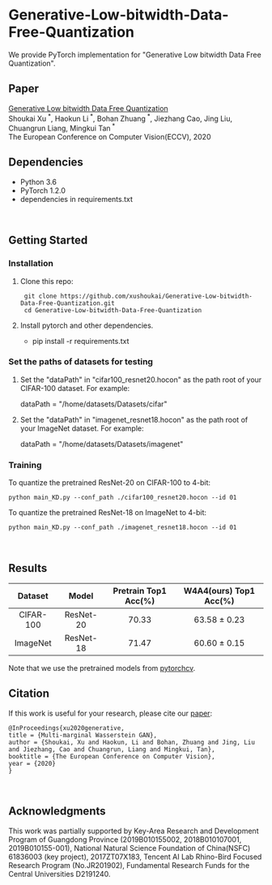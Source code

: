 # Generative-Low-bitwidth-Data-Free-Quantization

We provide PyTorch implementation for "Generative Low bitwidth Data Free Quantization".  

## Paper
[Generative Low bitwidth Data Free Quantization](https://arxiv.org/abs/2003.03603) \
Shoukai Xu<sup> *</sup>, Haokun Li<sup> *</sup>, Bohan Zhuang<sup> *</sup>, Jiezhang Cao, Jing Liu, Chuangrun Liang, Mingkui Tan<sup> *</sup> \
The European Conference on Computer Vision(ECCV), 2020


## Dependencies

* Python 3.6
* PyTorch 1.2.0
* dependencies in requirements.txt

<br/>

## Getting Started

### Installation

1. Clone this repo:

        git clone https://github.com/xushoukai/Generative-Low-bitwidth-Data-Free-Quantization.git
        cd Generative-Low-bitwidth-Data-Free-Quantization

2. Install pytorch and other dependencies.
    * pip install -r requirements.txt

### Set the paths of datasets for testing
1. Set the "dataPath" in "cifar100_resnet20.hocon" as the path root of your CIFAR-100 dataset. For example:

    dataPath = "/home/datasets/Datasets/cifar"

2. Set the "dataPath" in "imagenet_resnet18.hocon" as the path root of your ImageNet dataset. For example:

    dataPath = "/home/datasets/Datasets/imagenet"

### Training

To quantize the pretrained ResNet-20 on CIFAR-100 to 4-bit:

    python main_KD.py --conf_path ./cifar100_resnet20.hocon --id 01
To quantize the pretrained ResNet-18 on ImageNet to 4-bit:

    python main_KD.py --conf_path ./imagenet_resnet18.hocon --id 01

<br/>

## Results

|  Dataset | Model | Pretrain Top1 Acc(%) | W4A4(ours) Top1 Acc(%) |
   | :-: | :-: | :-: | :-: |
  | CIFAR-100 | ResNet-20| 70.33 | 63.58 ± 0.23 |
  | ImageNet | ResNet-18 | 71.47 | 60.60 ± 0.15 |

Note that we use the pretrained models from [pytorchcv](https://www.cnpython.com/pypi/pytorchcv).
<br/>

## Citation
If this work is useful for your research, please cite our [paper](https://arxiv.org/abs/2003.03603):

    @InProceedings{xu2020generative,
    title = {Multi-marginal Wasserstein GAN},
    author = {Shoukai, Xu and Haokun, Li and Bohan, Zhuang and Jing, Liu and Jiezhang, Cao and Chuangrun, Liang and Mingkui, Tan},
    booktitle = {The European Conference on Computer Vision},
    year = {2020}
    }

<br/>

## Acknowledgments
This work was partially supported by Key-Area Research and Development Program of Guangdong Province (2019B010155002, 2018B010107001, 2019B010155-001), National Natural Science Foundation of China(NSFC) 61836003 (key project), 2017ZT07X183, Tencent AI Lab Rhino-Bird Focused Research Program (No.JR201902), Fundamental Research Funds for the Central Universities D2191240.